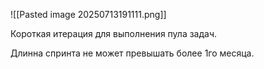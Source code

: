 ![[Pasted image 20250713191111.png]]

Короткая итерация для выполнения пула задач.

Длинна спринта не может превышать более 1го месяца.


